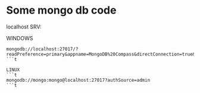 # Some mongo db code


localhost SRV: 

WINDOWS 
```t
mongodb://localhost:27017/?readPreference=primary&appname=MongoDB%20Compass&directConnection=true&ssl=false
```t

LINUX
```t
mongodb://mongo:mongo@localhost:27017?authSource=admin
```t
